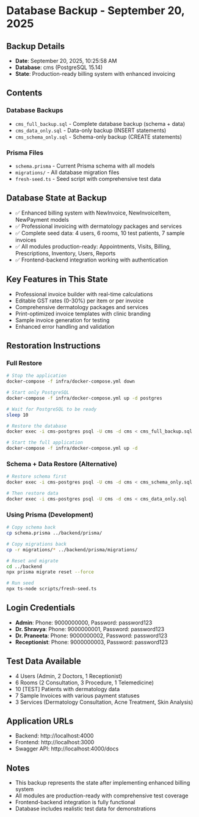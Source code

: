 # Database Backup - September 20, 2025

## Backup Details
- **Date**: September 20, 2025, 10:25:58 AM
- **Database**: cms (PostgreSQL 15.14)
- **State**: Production-ready billing system with enhanced invoicing

## Contents

### Database Backups
- `cms_full_backup.sql` - Complete database backup (schema + data)
- `cms_data_only.sql` - Data-only backup (INSERT statements)
- `cms_schema_only.sql` - Schema-only backup (CREATE statements)

### Prisma Files
- `schema.prisma` - Current Prisma schema with all models
- `migrations/` - All database migration files
- `fresh-seed.ts` - Seed script with comprehensive test data

## Database State at Backup
- ✅ Enhanced billing system with NewInvoice, NewInvoiceItem, NewPayment models
- ✅ Professional invoicing with dermatology packages and services
- ✅ Complete seed data: 4 users, 6 rooms, 10 test patients, 7 sample invoices
- ✅ All modules production-ready: Appointments, Visits, Billing, Prescriptions, Inventory, Users, Reports
- ✅ Frontend-backend integration working with authentication

## Key Features in This State
- Professional invoice builder with real-time calculations
- Editable GST rates (0-30%) per item or per invoice
- Comprehensive dermatology packages and services
- Print-optimized invoice templates with clinic branding
- Sample invoice generation for testing
- Enhanced error handling and validation

## Restoration Instructions

### Full Restore
```bash
# Stop the application
docker-compose -f infra/docker-compose.yml down

# Start only PostgreSQL
docker-compose -f infra/docker-compose.yml up -d postgres

# Wait for PostgreSQL to be ready
sleep 10

# Restore the database
docker exec -i cms-postgres psql -U cms -d cms < cms_full_backup.sql

# Start the full application
docker-compose -f infra/docker-compose.yml up -d
```

### Schema + Data Restore (Alternative)
```bash
# Restore schema first
docker exec -i cms-postgres psql -U cms -d cms < cms_schema_only.sql

# Then restore data
docker exec -i cms-postgres psql -U cms -d cms < cms_data_only.sql
```

### Using Prisma (Development)
```bash
# Copy schema back
cp schema.prisma ../backend/prisma/

# Copy migrations back
cp -r migrations/* ../backend/prisma/migrations/

# Reset and migrate
cd ../backend
npx prisma migrate reset --force

# Run seed
npx ts-node scripts/fresh-seed.ts
```

## Login Credentials
- **Admin**: Phone: 9000000000, Password: password123
- **Dr. Shravya**: Phone: 9000000001, Password: password123  
- **Dr. Praneeta**: Phone: 9000000002, Password: password123
- **Receptionist**: Phone: 9000000003, Password: password123

## Test Data Available
- 4 Users (Admin, 2 Doctors, 1 Receptionist)
- 6 Rooms (2 Consultation, 3 Procedure, 1 Telemedicine)
- 10 [TEST] Patients with dermatology data
- 7 Sample Invoices with various payment statuses
- 3 Services (Dermatology Consultation, Acne Treatment, Skin Analysis)

## Application URLs
- Backend: http://localhost:4000
- Frontend: http://localhost:3000
- Swagger API: http://localhost:4000/docs

## Notes
- This backup represents the state after implementing enhanced billing system
- All modules are production-ready with comprehensive test coverage
- Frontend-backend integration is fully functional
- Database includes realistic test data for demonstrations
